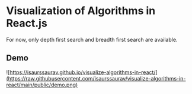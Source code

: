 # Visualization of Algorithms in React.js
For now, only depth first search and breadth first search are available.

## Demo
![https://isaurssaurav.github.io/visualize-algorithms-in-react/](https://raw.githubusercontent.com/isaurssaurav/visualize-algorithms-in-react/main/public/demo.png)
